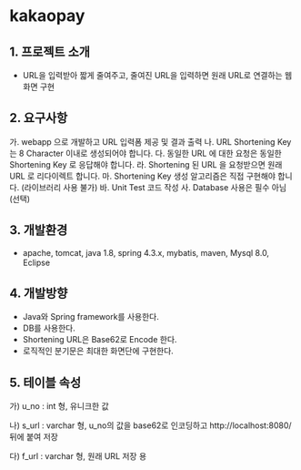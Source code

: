 # kakaopay

## 1. 프로젝트 소개
  - URL을 입력받아 짧게 줄여주고, 줄여진 URL을 입력하면 원래 URL로 연결하는 웹화면 구현
  
## 2. 요구사항
  가. webapp 으로 개발하고 URL 입력폼 제공 및 결과 출력
  나. URL Shortening Key 는 8 Character 이내로 생성되어야 합니다.
  다. 동일한 URL 에 대한 요청은 동일한 Shortening Key 로 응답해야 합니다.
  라. Shortening 된 URL 을 요청받으면 원래 URL 로 리다이렉트 합니다.
  마. Shortening Key 생성 알고리즘은 직접 구현해야 합니다. (라이브러리 사용 불가)
  바. Unit Test 코드 작성
  사. Database 사용은 필수 아님 (선택)
  
## 3. 개발환경
  - apache, tomcat, java 1.8, spring 4.3.x, mybatis, maven, Mysql 8.0, Eclipse
  
## 4. 개발방향
  - Java와 Spring framework를 사용한다.  
  - DB를 사용한다.   
  - Shortening URL은 Base62로 Encode 한다.  
  - 로직적인 분기문은 최대한 화면단에 구현한다.
  
## 5. 테이블 속성
  가) u_no : int 형, 유니크한 값
  
  나) s_url : varchar 형, u_no의 값을 base62로 인코딩하고 http://localhost:8080/ 뒤에 붙여 저장
  
  다) f_url : varchar 형, 원래 URL 저장 용